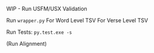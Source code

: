 WIP - Run USFM/USX Validation

Run `wrapper.py`
    For Word Level TSV
    For Verse Level TSV

Run Tests: `py.test.exe -s`

(Run Alignment)